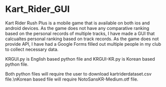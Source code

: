 # Kart_Rider_GUI

Kart Rider Rush Plus is a mobile game that is available on both ios and android devices. As the game does not have any comparative ranking based on the personal records of multiple tracks, I have made a GUI that calcualtes personal ranking based on track records. As the game does not provide API, I have had a Google Forms filled out multiple people in my club to collect necessary data.


KRGUI.py is English based python file and KRGUI-KR.py is Korean based python file.

Both python files will require the user to download kartriderdataset.csv file.\nKorean based file will require NotoSansKR-Medium.otf file.
